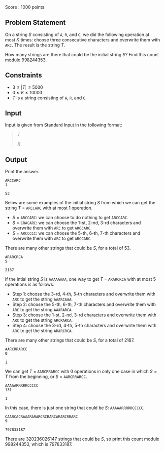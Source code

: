 Score : $1000$ points

## Problem Statement

On a string $S$ consisting of `A`, `R`, and `C`, we did the following operation at most $K$ times: choose three consecutive characters and overwrite them with `ARC`. The result is the string $T$.

How many strings are there that could be the initial string $S$? Find this count modulo $998244353$.

## Constraints

- $3 \leq |T| \leq 5000$
- $0 \leq K \leq 10000$
- $T$ is a string consisting of `A`, `R`, and `C`.

## Input

Input is given from Standard Input in the following format:

> $T$
> 
> $K$

## Output

Print the answer.

```input1
ARCCARC
1
```

```output1
53
```

Below are some examples of the initial string $S$ from which we can get the string $T$ = `ARCCARC` with at most $1$ operation.

- $S$ = `ARCCARC`: we can choose to do nothing to get `ARCCARC`.
- $S$ = `CRACARC`: we can choose the $1$-st, $2$-nd, $3$-rd characters and overwrite them with `ARC` to get `ARCCARC`.
- $S$ = `ARCCCCC`: we can choose the $5$-th, $6$-th, $7$-th characters and overwrite them with `ARC` to get `ARCCARC`.

There are many other strings that could be $S$, for a total of $53$.

```input2
ARARCRCA
5
```

```output2
2187
```

If the intial string $S$ is `AAAAAAAA`, one way to get $T$ = `ARARCRCA` with at most $5$ operations is as follows.

- Step $1$: choose the $3$-rd, $4$-th, $5$-th characters and overwrite them with `ARC` to get the string `AAARCAAA`.
- Step $2$: choose the $5$-th, $6$-th, $7$-th characters and overwrite them with `ARC` to get the string `AAARARCA`.
- Step $3$: choose the $1$-st, $2$-nd, $3$-rd characters and overwrite them with `ARC` to get the string `ARCRARCA`.
- Step $4$: choose the $3$-rd, $4$-th, $5$-th characters and overwrite them with `ARC` to get the string `ARARCRCA`.

There are many other strings that could be $S$, for a total of $2187$.

```input3
AARCRRARCC
0
```

```output3
1
```

We can get $T$ = `AARCRRARCC` with $0$ operations in only one case in which $S = T$ from the beginning, or $S$ = `AARCRRARCC`.

```input4
AAAAARRRRRCCCCC
131
```

```output4
1
```

In this case, there is just one string that could be $S$: `AAAAARRRRRCCCCC`.

```input5
CAARCACRAAARARARCRCRARCARARCRRARC
9
```

```output5
797833187
```

There are $320236026147$ strings that could be $S$, so print this count modulo $998244353$, which is $797833187$.
